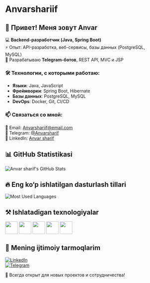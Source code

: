# Anvarshariif
## 👋 Привет! Меня зовут Anvar  

💻 **Backend-разработчик (Java, Spring Boot)**  
⚡ Опыт: API-разработка, веб-сервисы, базы данных (PostgreSQL, MySQL)  
🤖 Разрабатываю **Telegram-ботов**,  REST API, MVC и JSP  

### 🛠️ Технологии, с которыми работаю:  
- **Языки**: Java, JavaScript  
- **Фреймворки**: Spring Boot, Hibernate  
- **Базы данных**: PostgreSQL, MySQL  
- **DevOps**: Docker, Git, CI/CD  

### 📫 Связаться со мной:  
📧 Email: Anvarshariif@email.com  
💬 Telegram: [@Anvarsharif](https://t.me/@Anvarsharif)  
🔗 LinkedIn: [Anvar sharif](https://www.linkedin.com/in/anvar-sharif-447767331)
## 📊 GitHub Statistikasi  

![Anvar sharif's GitHub Stats](https://github-readme-stats.vercel.app/api?username=anvarsharif&show_icons=true&theme=dark&count_private=true)

## 🔥 Eng ko‘p ishlatilgan dasturlash tillari  

![Most Used Languages](https://github-readme-stats.vercel.app/api/top-langs/?username=anvarsharif&layout=compact&theme=dark)

## ⚒️ Ishlatadigan texnologiyalar  
<p align="left">
  <img src="https://cdn.jsdelivr.net/gh/devicons/devicon/icons/java/java-original.svg" width="40" height="40"/>
  <img src="https://cdn.jsdelivr.net/gh/devicons/devicon/icons/spring/spring-original.svg" width="40" height="40"/>
  <img src="https://cdn.jsdelivr.net/gh/devicons/devicon/icons/docker/docker-original.svg" width="40" height="40"/>
  <img src="https://cdn.jsdelivr.net/gh/devicons/devicon/icons/postgresql/postgresql-original.svg" width="40" height="40"/>
  <img src="https://cdn.jsdelivr.net/gh/devicons/devicon/icons/redis/redis-original.svg" width="40" height="40"/>
</p>

## 🔗 Mening ijtimoiy tarmoqlarim  
[![LinkedIn](https://img.shields.io/badge/LinkedIn-0077B5?style=for-the-badge&logo=linkedin&logoColor=white)](https://linkedin.com/in/anvar-sharif-447767331)  
[![Telegram](https://img.shields.io/badge/Telegram-26A5E4?style=for-the-badge&logo=telegram&logoColor=white)](https://t.me/[yourusername](https://t.me/@Anvarsharif))



🚀 Всегда открыт для новых проектов и сотрудничества!
